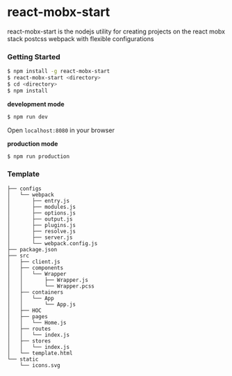 # react-mobx-start

react-mobx-start is the nodejs utility for creating projects on the react mobx stack postcss webpack with flexible configurations

### Getting Started

```sh
$ npm install -g react-mobx-start
$ react-mobx-start <directory>
$ cd <directory>
$ npm install
```

**development mode**
```sh
$ npm run dev
```

Open `localhost:8080` in your browser

**production mode**
```sh
$ npm run production
```

### Template

```
├── configs
│   └── webpack
│       ├── entry.js
│       ├── modules.js
│       ├── options.js
│       ├── output.js
│       ├── plugins.js
│       ├── resolve.js
│       ├── server.js
│       └── webpack.config.js
├── package.json
├── src
│   ├── client.js
│   ├── components
│   │   └── Wrapper
│   │       ├── Wrapper.js
│   │       └── Wrapper.pcss
│   ├── containers
│   │   └── App
│   │       └── App.js
│   ├── HOC
│   ├── pages
│   │   └── Home.js
│   ├── routes
│   │   └── index.js
│   ├── stores
│   │   └── index.js
│   └── template.html
└── static
    └── icons.svg
    
```
